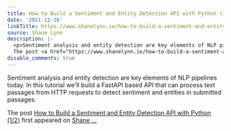 ```yaml
---
title: How to Build a Sentiment and Entity Detection API with Python (1/2)
date: '2021-12-16'
linkTitle: https://www.shanelynn.ie/how-to-build-a-sentiment-and-entity-detection-api-with-python-1-2/
source: Shane Lynn
description: |-
  <p>Sentiment analysis and entity detection are key elements of NLP pipelines today. In this tutorial we'll build a FastAPI based API that can process text passages from HTTP requests to detect sentiment and entities in submitted passages.</p>
  The post <a href="https://www.shanelynn.ie/how-to-build-a-sentiment-and-entity-detection-api-with-python-1-2/">How to Build a Sentiment and Entity Detection API with Python (1/2)</a> first appeared on <a href="https://www.shanelynn.ie">Shane ...
disable_comments: true
---
```

<p>Sentiment analysis and entity detection are key elements of NLP pipelines today. In this tutorial we'll build a FastAPI based API that can process text passages from HTTP requests to detect sentiment and entities in submitted passages.</p>
The post <a href="https://www.shanelynn.ie/how-to-build-a-sentiment-and-entity-detection-api-with-python-1-2/">How to Build a Sentiment and Entity Detection API with Python (1/2)</a> first appeared on <a href="https://www.shanelynn.ie">Shane ...